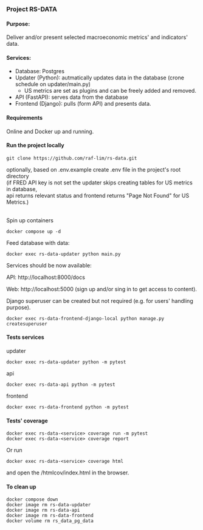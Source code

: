### Project RS-DATA

#### Purpose:
Deliver and/or present selected macroeconomic metrics' and indicators' data.

#### Services:
- Database: Postgres
- Updater (Python): autmatically updates data in the database (crone schedule on updater/main.py)
  - US metrics are set as plugins and can be freely added and removed.
- API (FastAPI): serves data from the database
- Frontend (Django): pulls (form API) and presents data.

#### Requirements
Online and Docker up and running.

#### Run the project locally
```
git clone https://github.com/raf-lim/rs-data.git
```
<div>optionally, based on .env.example create .env file in the project's root directory</div>
<div>(if FRED API key is not set the updater skips creating tables for US metrics in database,</div>
<div>api returns relevant status and frontend returns "Page Not Found" for US Metrics.)</div><br>

Spin up containers

```
docker compose up -d
```
Feed database with data:
```
docker exec rs-data-updater python main.py
```
Services should be now available:

API: http://localhost:8000/docs

Web: http://localhost:5000 (sign up and/or sing in to get access to content).

Django superuser can be created but not required (e.g. for users' handling purpose).
```
docker exec rs-data-frontend-django-local python manage.py createsuperuser
```

#### Tests services
updater
```
docker exec rs-data-updater python -m pytest
```
api
```
docker exec rs-data-api python -m pytest
```
frontend
```
docker exec rs-data-frontend python -m pytest
```

#### Tests' coverage
```
docker exec rs-data-<service> coverage run -m pytest
docker exec rs-data-<service> coverage report
```
Or run
```
docker exec rs-data-<service> coverage html
```
and open the <service>/htmlcov/index.html in the browser.

#### To clean up
```
docker compose down
docker image rm rs-data-updater
docker image rm rs-data-api
docker image rm rs-data-frontend
docker volume rm rs_data_pg_data
```
